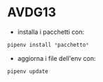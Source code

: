 # AVDG13

- installa i pacchetti con:

```PowerShell
pipenv install *pacchetto*
```

- aggiorna i file dell'env con:

```PowerShell
pipenv update
```
